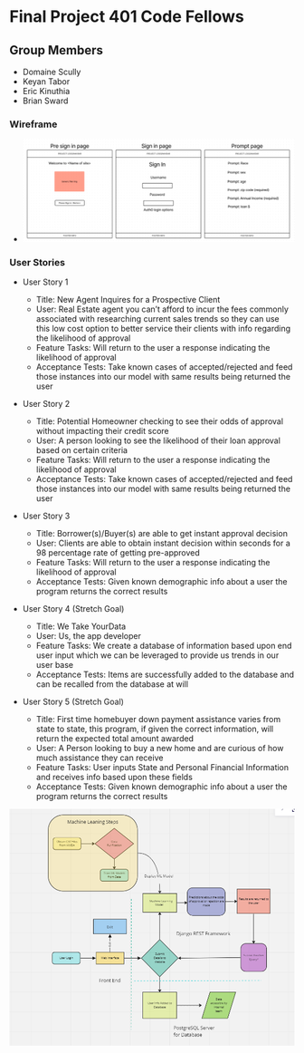 # Final Project 401 Code Fellows

## Group Members
- Domaine Scully
- Keyan Tabor
- Eric Kinuthia
- Brian Sward

### Wireframe
- ![Wireframe](wireframe.png)

### User Stories
- User Story 1
  - Title: New Agent Inquires for a Prospective Client 
  - User: Real Estate agent you can’t afford to incur the fees commonly associated with researching current sales trends so they can use this low cost option to better service their clients with info regarding the likelihood of approval
  - Feature Tasks: Will return to the user a response indicating the likelihood of approval
  - Acceptance Tests: Take known cases of accepted/rejected and feed those instances into our model with same results being returned the user

- User Story 2
  - Title: Potential Homeowner checking to see their odds of approval without impacting their credit score
  - User: A person looking to see the likelihood of their loan approval based on certain criteria
  - Feature Tasks: Will return to the user a response indicating the likelihood of approval
  - Acceptance Tests: Take known cases of accepted/rejected and feed those instances into our model with same results being returned the user

- User Story 3
  - Title: Borrower(s)/Buyer(s) are able to get instant approval decision 
  - User: Clients are able to obtain instant decision within seconds for a 98 percentage rate of getting pre-approved
  - Feature Tasks: Will return to the user a response indicating the likelihood of approval
  - Acceptance Tests: Given known demographic info about a user the program returns the correct results

- User Story 4 (Stretch Goal)
  - Title: We Take YourData
  - User: Us, the app developer
  - Feature Tasks: We create a database of information based upon end user input which we can be leveraged to provide us trends in our user base
  - Acceptance Tests: Items are successfully added to the database and can be recalled from the database at will

- User Story 5 (Stretch Goal)
  - Title: First time homebuyer down payment assistance varies from state to state, this program, if given the correct information, will return the expected total amount awarded
  - User: A Person looking to buy a new home and are curious of how much assistance they can receive
  - Feature Tasks: User inputs State and Personal Financial Information and receives info based upon these fields
  - Acceptance Tests: Given known demographic info about a user the program returns the correct results



![Project Domain](d_model.png)
